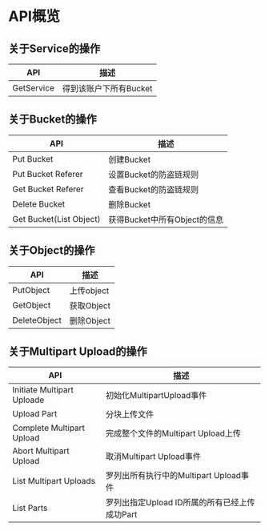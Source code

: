 # API概览

## 关于Service的操作
|API|描述|
|-|-|
|GetService|得到该账户下所有Bucket|

## 关于Bucket的操作
|API|描述|
|-|-|
|Put Bucket|创建Bucket|
|Put Bucket Referer|设置Bucket的防盗链规则|
|Get Bucket Referer|查看Bucket的防盗链规则|
|Delete Bucket|删除Bucket|
|Get Bucket(List Object)|获得Bucket中所有Object的信息|

## 关于Object的操作
|API|描述|
|-|-|
|PutObject|上传object|
|GetObject|获取Object|
|DeleteObject|删除Object|

## 关于Multipart Upload的操作
|API|描述|
|-|-|
|Initiate Multipart Uploade|初始化MultipartUpload事件|
|Upload Part|分块上传文件|
|Complete Multipart Upload|完成整个文件的Multipart  Upload上传|
|Abort Multipart Upload|取消Multipart  Upload事件|
|List Multipart Uploads|罗列出所有执行中的Multipart  Upload事件|
|List Parts|罗列出指定Upload ID所属的所有已经上传成功Part|
